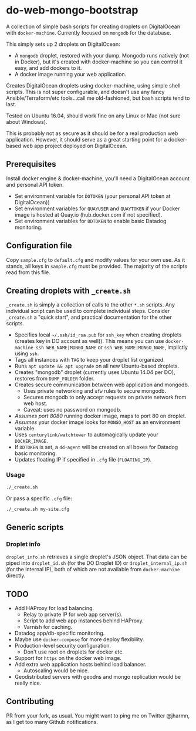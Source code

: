 # do-web-mongo-bootstrap

A collection of simple bash scripts for creating droplets on DigitalOcean with `docker-machine`. Currently focused on `mongodb` for the database.

This simply sets up 2 droplets on DigitalOcean:
* A `mongodb` droplet, restored with your dump. Mongodb runs natively (not in Docker), but it's created with docker-machine so you can control it easy, and add dockers to it.
* A docker image running your web application.

Creates DigitalOcean droplets using docker-machine, using simple shell scripts. This is not super configurable, and doesn't use any fancy Ansible/Terraform/etc tools...call me old-fashioned, but bash scripts tend to last.   

Tested on Ubuntu 16.04, should work fine on any Linux or Mac (not sure about Windows).

This is probably not as secure as it should be for a real production web application. However, it should serve as a great starting point for a docker-based web app project deployed on DigitalOcean.

## Prerequisites

Install docker engine & docker-machine, you'll need a DigitalOcean account and personal API token.

* Set environment variable for `DOTOKEN` (your personal API token at DigitalOcean))
* Set environment variables for `QUAYUSER` and `QUAYTOKEN` if your Docker image is hosted at Quay.io (hub.docker.com if not specified).
* Set environment variables for `DDTOKEN` to enable basic Datadog monitoring.

## Configuration file

Copy `sample.cfg` to `default.cfg` and modify values for your own use. As it stands, all keys in `sample.cfg` must be provided. The majority of the scripts read from this file.

## Creating droplets with `_create.sh`

`_create.sh` is simply a collection of calls to the other `*.sh` scripts. Any individual script can be used to complete individual steps. Consider `_create.sh` a "quick start", and practical documentation for the other scripts.

* Specifies local `~/.ssh/id_rsa.pub` for `ssh_key` when creating droplets (creates key in DO account as well)). This means you can use `docker-machine ssh WEB_NAME|MONGO_NAME` or `ssh WEB_NAME|MONGO_NAME`, implictly using `ssh`.
* Tags all instances with `TAG` to keep your droplet list organized.
* Runs `apt update && apt upgrade` on all new Ubuntu-based droplets.
* Creates "mongodb" droplet (currently uses Ubuntu 14.04 per DO), restores from `DUMP_FOLDER` folder.
* Creates secure communication between web application and mongodb.
  * Uses private networking and `ufw` rules to secure mongodb.
  * Secures mongodb to only accept requests on private network from web host.
  * Caveat: uses no password on mongodb.
* *Assumes port 8080* running docker image, maps to port 80 on droplet.
* *Assumes* your docker image looks for `MONGO_HOST` as an environment variable
* Uses `centurylink/watchtower` to automagically update your `DOCKER_IMAGE`.
* If `DDTOKEN` is set, a `dd-agent` will be created on all boxes for Datadog basic monitoring.
* Updates floating IP if specified in `.cfg` file (`FLOATING_IP`).

### Usage

``` bash
./_create.sh
```

Or pass a specific `.cfg` file:

``` bash
./_create.sh my-site.cfg
```

## Generic scripts

### Droplet info

`droplet_info.sh` retrieves a single droplet's JSON object. That data can be piped into `droplet_id.sh` (for the DO Droplet ID) or `droplet_internal_ip.sh` (for the internal IP), both of which are not available from `docker-machine` directly.

## TODO

* Add HAProxy for load balancing.
  * Relay to private IP for web app server(s).
  * Script to add web app instances behind HAProxy.
  * Varnish for caching.
* Datadog app/db-specific monitoring.
* Maybe use `docker-compose` for more deploy flexibility.
* Production-level security configuration.
  * Don't use root on droplets for docker etc.
* Support for `https` on the docker web image.
* Add extra web application hosts behind load balancer.
  * Autoscaling would be nice.
* Geodistributed servers with geodns and mongo replication would be really nice.

## Contributing

PR from your fork, as usual. You might want to ping me on Twitter @jharmn, as I get too many Github notifications.
